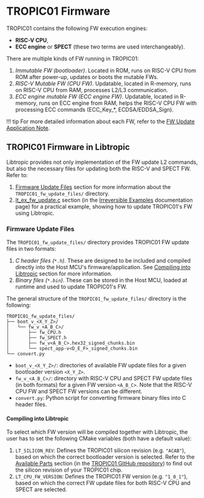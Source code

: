 # TROPIC01 Firmware
TROPIC01 contains the following FW execution engines:

- **RISC-V CPU**,
- **ECC engine** or **SPECT** (these two terms are used interchangeably).

There are multiple kinds of FW running in TROPIC01:

1. *Immutable FW (bootloader)*. Located in ROM, runs on RISC-V CPU from ROM after power-up, updates or boots the mutable FWs.
2. *RISC-V Mutable FW (CPU FW)*. Updatable, located in R-memory, runs on RISC-V CPU from RAM, processes L2/L3 communication.
3. *ECC engine mutable FW (ECC engine FW)*. Updatable, located in R-memory, runs on ECC engine from RAM, helps the RISC-V CPU FW with processing ECC commands (ECC_Key_*, ECDSA/EDDSA_Sign).

!!! tip
    For more detailed information about each FW, refer to the [FW Update Application Note](https://github.com/tropicsquare/tropic01?tab=readme-ov-file#application-notes).

## TROPIC01 Firmware in Libtropic
Libtropic provides not only implementation of the FW update L2 commands, but also the necessary files for updating both the RISC-V and SPECT FW. Refer to:

1. [Firmware Update Files](#firmware-update-files) section for more information about the `TROPIC01_fw_update_files/` directory.
2. [lt_ex_fw_update.c](./examples/irreversible_examples.md#lt_ex_fw_updatec) section (in the [Irreversible Examples](./examples/irreversible_examples.md) documentation page) for a practical example, showing how to update TROPIC01's FW using Libtropic.

### Firmware Update Files
The `TROPIC01_fw_update_files/` directory provides TROPIC01 FW update files in two formats:

1. *C header files (`*.h`)*. These are designed to be included and compiled directly into the Host MCU's firmware/application. See [Compiling into Libtropic](#compiling-into-libtropic) section for more information.
2. *Binary files (`*.bin`)*. These can be stored in the Host MCU, loaded at runtime and used to update TROPIC01's FW.

The general structure of the `TROPIC01_fw_update_files/` directory is the following:
```text
TROPIC01_fw_update_files/
├── boot_v_<X_Y_Z>/
│   └── fw_v_<A_B_C>/
│       ├── fw_CPU.h
│       ├── fw_SPECT.h
│       ├── fw_v<A_B_C>.hex32_signed_chunks.bin
│       └── spect_app-v<D_E_F>_signed_chunks.bin
└── convert.py
```

- `boot_v_<X_Y_Z>/`: directories of available FW update files for a given bootloader version `<X_Y_Z>`.
- `fw_v_<A_B_C>/`: directory with RISC-V CPU and SPECT FW update files (in both formats) for a given FW version `<A_B_C>`. Note that the RISC-V CPU FW and SPECT FW versions can be different.
- `convert.py`: Python script for converting firmware binary files into C header files.

#### Compiling into Libtropic
To select which FW version will be compiled together with Libtropic, the user has to set the following CMake variables (both have a default value):

1. `LT_SILICON_REV`: Defines the TROPIC01 silicon revision (e.g. `"ACAB"`), based on which the correct bootloader version is selected. Refer to the [Available Parts](https://github.com/tropicsquare/tropic01?tab=readme-ov-file#available-parts) section (in the [TROPIC01 GitHub repository](https://github.com/tropicsquare/tropic01)) to find out the silicon revision of your TROPIC01 chip.
2. `LT_CPU_FW_VERSION`: Defines the TROPIC01 FW version (e.g. `"1_0_1"`), based on which the correct FW update files for both RISC-V CPU and SPECT are selected.